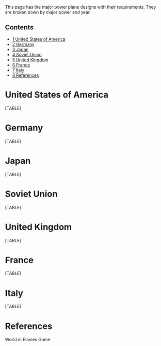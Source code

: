 This page has the major power plane designs with their requirements.
They are broken down by major power and year.

## Contents

-   [ 1 United States of America ](#United_States_of_America)
-   [ 2 Germany ](#Germany)
-   [ 3 Japan ](#Japan)
-   [ 4 Soviet Union ](#Soviet_Union)
-   [ 5 United Kingdom ](#United_Kingdom)
-   [ 6 France ](#France)
-   [ 7 Italy ](#Italy)
-   [ 8 References ](#References)

#  United States of America 

[TABLE]

#  Germany 

[TABLE]

#  Japan 

[TABLE]

#  Soviet Union 

[TABLE]

#  United Kingdom 

[TABLE]

#  France 

[TABLE]

#  Italy 

[TABLE]

#  References 

World in Flames Game
